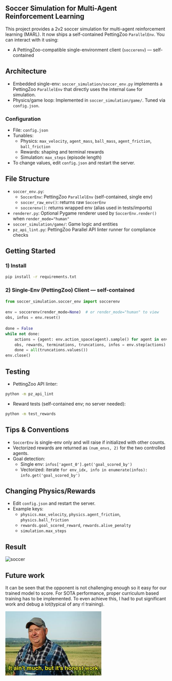 ## Soccer Simulation for Multi-Agent Reinforcement Learning

This project provides a 2v2 soccer simulation for multi-agent reinforcement learning (MARL). It now ships a self-contained PettingZoo `ParallelEnv`. You can interact with it using:
- A PettingZoo-compatible single-environment client (`soccerenv`) — self-contained

## Architecture

- Embedded single-env: `soccer_simulation/soccer_env.py` implements a PettingZoo `ParallelEnv` that directly uses the internal `Game` for simulation.
- Physics/game loop: Implemented in `soccer_simulation/game/`. Tuned via `config.json`.

### Configuration
- File: `config.json`
- Tunables:
  - Physics: `max_velocity`, `agent_mass`, `ball_mass`, `agent_friction`, `ball_friction`
  - Rewards: shaping and terminal rewards
  - Simulation: `max_steps` (episode length)
- To change values, edit `config.json` and restart the server.

## File Structure
- `soccer_env.py`:
  - `SoccerEnv`: PettingZoo `ParallelEnv` (self-contained, single env)
  - `soccer_raw_env()`: returns raw `SoccerEnv`
  - `soccerenv()`: returns wrapped env (alias used in tests/imports)
- `renderer.py`: Optional Pygame renderer used by `SoccerEnv.render()` when `render_mode="human"`
- `soccer_simulation/game/`: Game logic and entities
- `pz_api_lint.py`: PettingZoo Parallel API linter runner for compliance checks

## Getting Started

### 1) Install
```bash
pip install -r requirements.txt
```

### 2) Single-Env (PettingZoo) Client — self-contained
```python
from soccer_simulation.soccer_env import soccerenv

env = soccerenv(render_mode=None)  # or render_mode="human" to view
obs, infos = env.reset()

done = False
while not done:
    actions = {agent: env.action_space(agent).sample() for agent in env.agents}
    obs, rewards, terminations, truncations, infos = env.step(actions)
    done = all(truncations.values())
env.close()
```

## Testing
- PettingZoo API linter:
```bash
python -m pz_api_lint
```
- Reward tests (self-contained env; no server needed):
```bash
python -m test_rewards
```

## Tips & Conventions
- `SoccerEnv` is single-env only and will raise if initialized with other counts.
- Vectorized rewards are returned as `(num_envs, 2)` for the two controlled agents.
- Goal detection:
  - Single env: `infos['agent_0'].get('goal_scored_by')`
  - Vectorized: iterate `for env_idx, info in enumerate(infos): info.get('goal_scored_by')`

## Changing Physics/Rewards
- Edit `config.json` and restart the server.
- Example keys:
  - `physics.max_velocity`, `physics.agent_friction`, `physics.ball_friction`
  - `rewards.goal_scored_reward`, `rewards.alive_penalty`
  - `simulation.max_steps`
 
## Result

![soccer](soccer_simulation/soccer-twos.gif?raw=true)

## Future work
It can be seen that the opponent is not challenging enough so it easy for our trained model to score. For SOTA performance, proper curriculum based training has to be implemented. To even achieve this, I had to put significant work and debug a lot(typical of any rl training).

![Alt text](soccer_simulation/Honest_Work.jpg?raw=true)
